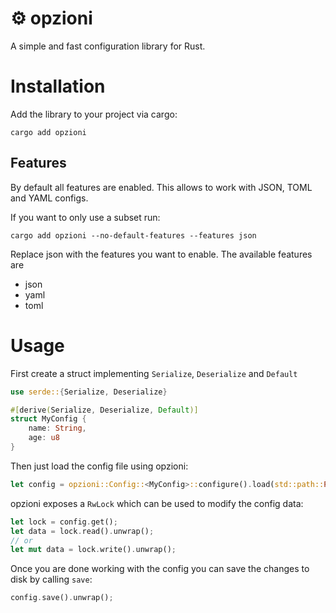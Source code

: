 # ⚙️ opzioni

A simple and fast configuration library for Rust.

# Installation

Add the library to your project via cargo:

`cargo add opzioni`

## Features
By default all features are enabled. This allows to work with JSON, TOML and YAML configs.

If you want to only use a subset run:

`cargo add opzioni --no-default-features --features json`

Replace json with the features you want to enable.
The available features are

- json
- yaml
- toml

# Usage

First create a struct implementing `Serialize`, `Deserialize` and `Default`

```rust
use serde::{Serialize, Deserialize}

#[derive(Serialize, Deserialize, Default)]
struct MyConfig {
    name: String,
    age: u8
}
```

Then just load the config file using opzioni:

```rust
let config = opzioni::Config::<MyConfig>::configure().load(std::path::Path::new("myconfig.yml")).unwrap();
```

opzioni exposes a `RwLock` which can be used to modify the config data:

```rust
let lock = config.get();
let data = lock.read().unwrap();
// or
let mut data = lock.write().unwrap();
```

Once you are done working with the config you can save the changes to disk by calling `save`:

```rust
config.save().unwrap();
```

